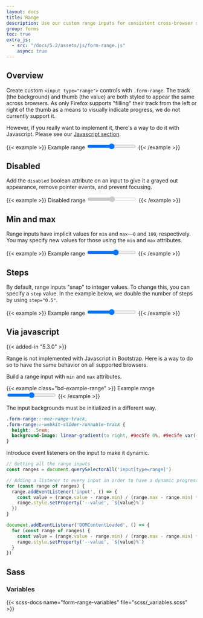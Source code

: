 ```yaml
---
layout: docs
title: Range
description: Use our custom range inputs for consistent cross-browser styling and built-in customization.
group: forms
toc: true
extra_js:
  - src: "/docs/5.2/assets/js/form-range.js"
    async: true
---
```


## Overview

Create custom `<input type="range">` controls with `.form-range`. The track (the background) and thumb (the value) are both styled to appear the same across browsers. As only Firefox supports "filling" their track from the left or right of the thumb as a means to visually indicate progress, we do not currently support it.

However, if you really want to implement it, there's a way to do it with Javascript. Please see our [Javascript section](#via-javascript).

{{< example >}}
<label for="customRange1" class="form-label">Example range</label>
<input type="range" class="form-range" id="customRange1">
{{< /example >}}

## Disabled

Add the `disabled` boolean attribute on an input to give it a grayed out appearance, remove pointer events, and prevent focusing.

{{< example >}}
<label for="disabledRange" class="form-label">Disabled range</label>
<input type="range" class="form-range" id="disabledRange" disabled>
{{< /example >}}

## Min and max

Range inputs have implicit values for `min` and `max`—`0` and `100`, respectively. You may specify new values for those using the `min` and `max` attributes.

{{< example >}}
<label for="customRange2" class="form-label">Example range</label>
<input type="range" class="form-range" min="0" max="5" id="customRange2">
{{< /example >}}

## Steps

By default, range inputs "snap" to integer values. To change this, you can specify a `step` value. In the example below, we double the number of steps by using `step="0.5"`.

{{< example >}}
<label for="customRange3" class="form-label">Example range</label>
<input type="range" class="form-range" min="0" max="5" step="0.5" id="customRange3">
{{< /example >}}

## Via javascript

{{< added-in "5.3.0" >}}

Range is not implemented with Javascript in Bootstrap. Here is a way to do so to have the same behavior on all supported browsers.

Build a range input with `min` and `max` attributes.

{{< example class="bd-example-range" >}}
<label for="jsRange" class="form-label">Example range</label>
<input type="range" class="form-range" id="jsRange" min="0" max="100">
{{< /example >}}

The input backgrounds must be initialized in a different way.

```css
.form-range::-moz-range-track,
.form-range::-webkit-slider-runnable-track {
  height: .5rem;
  background-image: linear-gradient(to right, #9ec5fe 0%, #9ec5fe var(--value, 0%), #dee2e6 var(--value, 0%), #dee2e6 100%);
}
```

Introduce event listeners on the input to make it dynamic.

```js
// Getting all the range inputs
const ranges = document.querySelectorAll('input[type=range]')

// Adding a listener to every input in order to have a dynamic progress
for (const range of ranges) {
  range.addEventListener('input', () => {
    const value = (range.value - range.min) / (range.max - range.min) * 100
    range.style.setProperty('--value', `${value}%`)
  })
}

document.addEventListener('DOMContentLoaded', () => {
  for (const range of ranges) {
    const value = (range.value - range.min) / (range.max - range.min) * 100
    range.style.setProperty('--value', `${value}%`)
  }
})
```

## Sass

### Variables

{{< scss-docs name="form-range-variables" file="scss/_variables.scss" >}}
